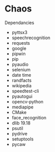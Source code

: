 # Chaos


Dependancies
  - pyttsx3
  - speechrecognition
  - requests
  - google
  - pipwin
  - pip
  - pyaudio
  - selenium
  - date time 
  - randfacts
  - wikipedia
  - speedtest-cli
  - pyautogui
  - opencv-python
  - mediapipe
  - CMake
  - face_recognition
  - dlib 19.18
  - psutil
  - pydrive
  - setuptools
  - pycaw
  
